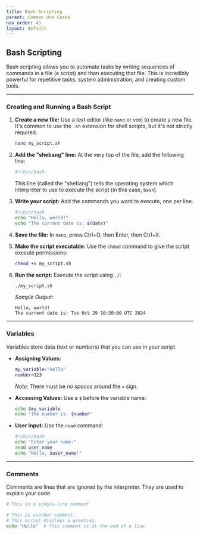 ```yaml
---
title: Bash Scripting
parent: Common Use Cases
nav_order: 43
layout: default
---
```


## Bash Scripting

Bash scripting allows you to automate tasks by writing sequences of commands in a file (a script) and then executing that file. This is incredibly powerful for repetitive tasks, system administration, and creating custom tools.

---

### Creating and Running a Bash Script

1.  **Create a new file:** Use a text editor (like `nano` or `vim`) to create a new file. It's common to use the `.sh` extension for shell scripts, but it's not strictly required.

    ```bash
    nano my_script.sh
    ```

2.  **Add the "shebang" line:**  At the very top of the file, add the following line:

    ```bash
    #!/bin/bash
    ```

    This line (called the "shebang") tells the operating system which interpreter to use to execute the script (in this case, `bash`).

3.  **Write your script:** Add the commands you want to execute, one per line.

    ```bash
    #!/bin/bash
    echo "Hello, world!"
    echo "The current date is: $(date)"
    ```

4.  **Save the file:** In `nano`, press Ctrl+O, then Enter, then Ctrl+X.

5.  **Make the script executable:**  Use the `chmod` command to give the script execute permissions:

    ```bash
    chmod +x my_script.sh
    ```

6.  **Run the script:** Execute the script using `./`:

    ```bash
    ./my_script.sh
    ```

    *Sample Output:*

    ```
    Hello, world!
    The current date is: Tue Oct 29 10:30:00 UTC 2024
    ```

---

### Variables

Variables store data (text or numbers) that you can use in your script.

*   **Assigning Values:**

    ```bash
    my_variable="Hello"
    number=123
    ```

    *Note:* There must be *no spaces* around the `=` sign.

*   **Accessing Values:** Use a `$` before the variable name:

    ```bash
    echo $my_variable
    echo "The number is: $number"
    ```

*   **User Input:** Use the `read` command:

    ```bash
    #!/bin/bash
    echo "Enter your name:"
    read user_name
    echo "Hello, $user_name!"
    ```

---

### Comments

Comments are lines that are ignored by the interpreter. They are used to explain your code.

```bash
# This is a single-line comment

# This is another comment.
# This script displays a greeting.
echo "Hello"  # This comment is at the end of a line
```